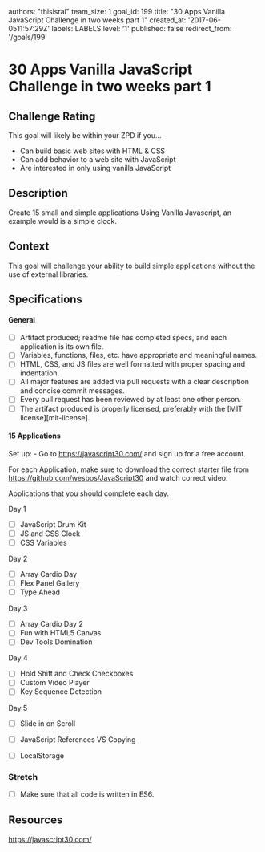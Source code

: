 authors: "thisisrai"
 team_size: 1
 goal_id: 199
 title: "30 Apps Vanilla JavaScript Challenge in two weeks part 1"
 created_at: '2017-06-0511:57:29Z'
 labels: LABELS
 level: '1'
 published: false
 redirect_from: '/goals/199'

# 30 Apps Vanilla JavaScript Challenge in two weeks part 1

## Challenge Rating

This goal will likely be within your ZPD if you...

- Can build basic web sites with HTML & CSS
- Can add behavior to a web site with JavaScript
- Are interested in only using vanilla JavaScript

## Description

Create 15 small and simple applications Using Vanilla Javascript, an example would is a simple clock. 


## Context

This goal will challenge your ability to build simple applications without the use of external libraries. 

## Specifications

#### General

- [ ] Artifact produced; readme file has completed specs, and each application is its own file.
- [ ] Variables, functions, files, etc. have appropriate and meaningful names.
- [ ] HTML, CSS, and JS files are well formatted with proper spacing and indentation.
- [ ] All major features are added via pull requests with a clear description and concise commit messages.
- [ ] Every pull request has been reviewed by at least one other person.
- [ ] The artifact produced is properly licensed, preferably with the [MIT license][mit-license].

#### 15 Applications

Set up: 
    - Go to https://javascript30.com/ and sign up for a free account. 

For each Application, make sure to download the correct starter file from https://github.com/wesbos/JavaScript30 and watch correct video.  

Applications that you should complete each day. 

Day 1
- [ ] JavaScript Drum Kit
- [ ] JS and CSS Clock
- [ ] CSS Variables

Day 2
- [ ] Array Cardio Day
- [ ] Flex Panel Gallery
- [ ] Type Ahead

Day 3
- [ ] Array Cardio Day 2	
- [ ] Fun with HTML5 Canvas
- [ ] Dev Tools Domination

Day 4
- [ ] Hold Shift and Check Checkboxes
- [ ] Custom Video Player
- [ ] Key Sequence Detection

Day 5
- [ ] Slide in on Scroll
- [ ] JavaScript References VS Copying
- [ ] LocalStorage


### Stretch

- [ ] Make sure that all code is written in ES6.

## Resources

https://javascript30.com/ 